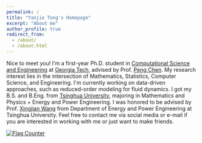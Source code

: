 ```yaml
---
permalink: /
title: "Yanjie Tong's Homepage"
excerpt: "About me"
author_profile: true
redirect_from: 
  - /about/
  - /about.html
---
```


Nice to meet you! I'm a first-year Ph.D. student in [Computational Science and Engineering](https://www.cse.gatech.edu/) at [Georgia Tech](https://www.gatech.edu/), advised by Prof. [Peng Chen](https://faculty.cc.gatech.edu/~pchen402/). My research interest lies in the intersection of Mathematics, Statistics, Computer Science, and Engineering. I'm currently working on data-driven approaches, such as reduced-order modeling for fluid dynamics. I got my B.S. and B.Eng. from [Tsinghua University](https://www.tsinghua.edu.cn/en/), majoring in Mathematics and Physics + Energy and Power Engineering. I was honored to be advised by Prof. [Xingjian Wang](https://www.depe.tsinghua.edu.cn/depeen/info/1297/1261.htm) from Department of Energy and Power Engineering at Tsinghua University. Feel free to contact me via social media or e-mail if you are interested in working with me or just want to make friends.

<a href="http://s01.flagcounter.com/more/Pee"><img src="https://s01.flagcounter.com/mini/Pee/bg_BFC8FF/txt_000000/border_CCCCCC/flags_0/" alt="Flag Counter" border="0"></a>
